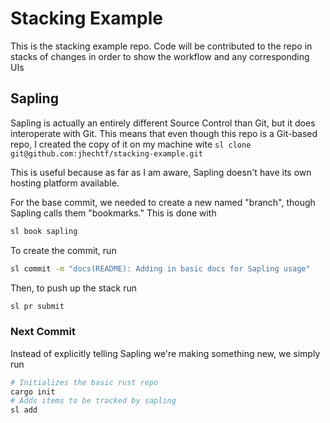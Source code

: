 # Stacking Example

This is the stacking example repo. Code will be contributed to the repo in stacks of changes in order to show the workflow and any corresponding UIs

## Sapling

Sapling is actually an entirely different Source Control than Git, but it does interoperate with Git. This means that even though
this repo is a Git-based repo, I created the copy of it on my machine wite `sl clone git@github.com:jhechtf/stacking-example.git`

This is useful because as far as I am aware, Sapling doesn't have its own hosting platform available. 

For the base commit, we needed to create a new named "branch", though Sapling calls them "bookmarks." This is done with

```sh
sl book sapling
```

To create the commit, run 

```sh
sl commit -m "docs(README): Adding in basic docs for Sapling usage"
```

Then, to push up the stack run 

```sh
sl pr submit
```

### Next Commit

Instead of explicitly telling Sapling we're making something new, we simply run

```sh
# Initializes the basic rust repo
cargo init
# Adds items to be tracked by sapling
sl add
```

